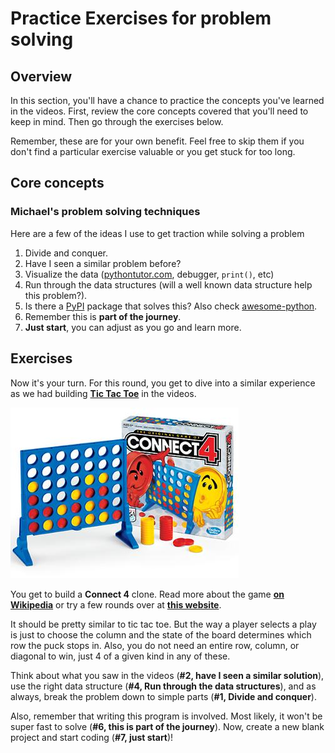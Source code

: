 # Practice Exercises for problem solving

## Overview

In this section, you'll have a chance to practice the concepts you've learned in the videos. First, review the core concepts covered that you'll need to keep in mind. Then go through the exercises below.

Remember, these are for your own benefit. Feel free to skip them if you don't find a particular exercise valuable or you get stuck for too long.

## Core concepts

### Michael's problem solving techniques

Here are a few of the ideas I use to get traction while solving a problem

1. Divide and conquer.
2. Have I seen a similar problem before?
3. Visualize the data ([pythontutor.com](http://pythontutor.com), debugger, `print()`, etc)
4. Run through the data structures (will a well known data structure help this problem?).
5. Is there a [PyPI](https://pypi.org/) package that solves this? Also check [awesome-python](https://awesome-python.com/).
6. Remember this is **part of the journey**.
7. **Just start**, you can adjust as you go and learn more.

## Exercises

Now it's your turn. For this round, you get to dive into a similar experience as we had building [**Tic Tac Toe**](https://www.google.com/search?client=firefox-b-1-d&q=Tic+Tac+Toe) in the videos.

![](readme_files/Connect_4_Board_and_Box.jpg)

You get to build a **Connect 4** clone. Read more about the game **[on Wikipedia](https://en.wikipedia.org/wiki/Connect_Four)** or try a few rounds over at **[this website](https://www.mathsisfun.com/games/connect4.html)**.

It should be pretty similar to tic tac toe. But the way a player selects a play is just to choose the column and the state of the board determines which row the puck stops in. Also, you do not need an entire row, column, or diagonal to win, just 4 of a given kind in any of these.

Think about what you saw in the videos (**#2, have I seen a similar solution**), use the right data structure (**#4, Run through the data structures**), and as always, break the problem down to simple parts (**#1, Divide and conquer**).

Also, remember that writing this program is involved. Most likely, it won't be super fast to solve (**#6, this is part of the journey**). Now, create a new blank project and start coding (**#7, just start**)!

